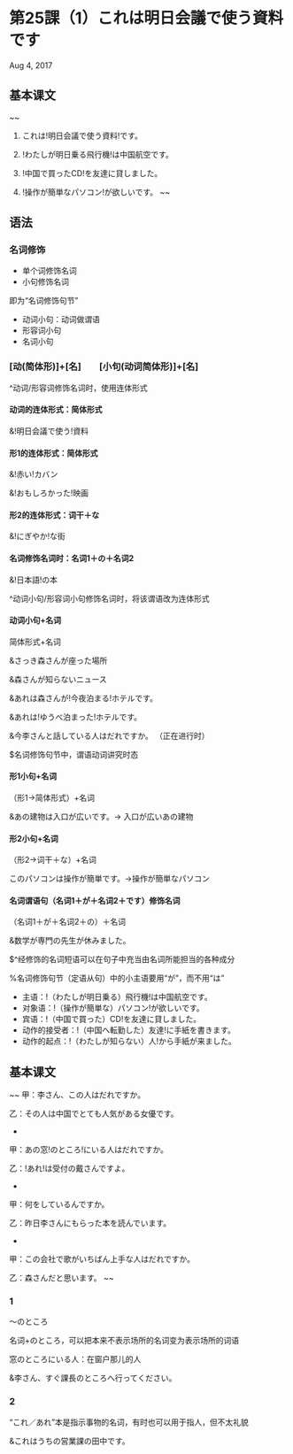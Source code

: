 # 第25課（1）これは明日会議で使う資料です
Aug 4, 2017

## 基本课文
~~
1. これは!明日会議で使う資料!です。

2. !わたしが明日乗る飛行機!は中国航空です。

3. !中国で買ったCD!を友達に貸しました。

4. !操作が簡単なパソコン!が欲しいです。
~~

## 语法
### 名词修饰
- 单个词修饰名词
- 小句修饰名词

即为“名词修饰句节”

- 动词小句：动词做谓语
- 形容词小句
- 名词小句

### [动(简体形)]+[名]　　[小句(动词简体形)]+[名]
^动词/形容词修饰名词时，使用连体形式

#### 动词的连体形式：简体形式

&!明日会議で使う!資料

#### 形1的连体形式：简体形式
&!赤い!カバン

&!おもしろかった!映画

#### 形2的连体形式：词干＋な
&!にぎやか!な街

#### 名词修饰名词时：名词1＋の＋名词2
&!日本語!の本

^动词小句/形容词小句修饰名词时，将该谓语改为连体形式

#### 动词小句+名词
简体形式+名词

&さっき森さんが座った場所

&森さんが知らないニュース

&あれは森さんが!今夜泊まる!ホテルです。

&あれは!ゆうべ泊まった!ホテルです。

&今李さんと話している人はだれですか。 （正在进行时）

$名词修饰句节中，谓语动词讲究时态

#### 形1小句+名词
（形1→简体形式）+名词

&あの建物は入口が広いです。-> 入口が広いあの建物

#### 形2小句+名词
（形2→词干＋な）+名词

このパソコンは操作が簡単です。->操作が簡単なパソコン

#### 名词谓语句（名词1＋が＋名词2＋です）修饰名词
（名词1＋が＋名词2＋の）＋名词

&数学が専門の先生が休みました。

$^经修饰的名词短语可以在句子中充当由名词所能担当的各种成分

%名词修饰句节（定语从句）中的小主语要用“が”，而不用“は”

- 主语：!（わたしが明日乗る）飛行機!は中国航空です。
- 对象语：!（操作が簡単な）パソコン!が欲しいです。
- 宾语：!（中国で買った）CD!を友達に貸しました。
- 动作的接受者：!（中国へ転勤した）友達!に手紙を書きます。
- 动作的起点：!（わたしが知らない）人!から手紙が来ました。

## 基本课文
~~
甲：李さん、この人はだれですか。

乙：その人は中国でとても人気がある女優です。

-

甲：あの窓!のところ!にいる人はだれですか。

乙：!あれ!は受付の戴さんですよ。

-

甲：何をしているんですか。

乙：昨日李さんにもらった本を読んでいます。

-

甲：この会社で歌がいちばん上手な人はだれですか。

乙：森さんだと思います。
~~

### 1
～のところ

名词+のところ，可以把本来不表示场所的名词变为表示场所的词语

窓のところにいる人：在窗户那儿的人

&李さん、すぐ課長のところへ行ってください。

### 2
“これ／あれ”本是指示事物的名词，有时也可以用于指人，但不太礼貌

&これはうちの営業課の田中です。
